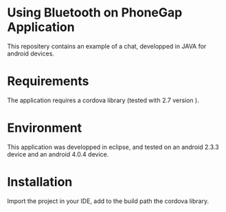 Using Bluetooth on PhoneGap Application
======================


This repositery contains an example of a chat, developped in JAVA for android devices.

Requirements
======================
The application requires a cordova library (tested with 2.7 version ).

Environment
======================
This application was developped in eclipse, and tested on an android 2.3.3 device and an android 4.0.4 device.

Installation
======================

Import the project in your IDE, add to the build path the cordova library.

